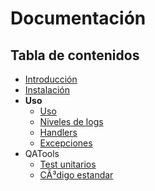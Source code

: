 Documentación
=============

Tabla de contenidos
-------------------

* [Introducción](intro.md)
* [Instalación](instalacion.md)
* __Uso__
    * [Uso](uso_uso.md)
    * [Niveles de logs](uso_levels.md)
    * [Handlers](uso_handlers.md)
    * [Excepciones](uso_excepciones.md)
* QATools
    * [Test unitarios](phpunit.md)
    * [CÃ³digo estandar](phpcs.md)

